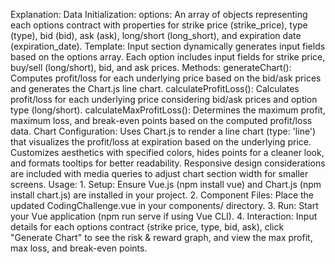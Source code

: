 <!-- 

## Objective

Design and implement a front-end for options strategy risk and reward analysis using Vue.

## Brief

Your challenge is to create a Vue component that can generate a risk & reward graph for options strategies. The component should accept an input of up to four options contracts and output the following:
1. A risk & reward graph where X is the price of the underlying at the time of expiry and Y is the profit/loss at that price. 
2. Max profit, max loss, and all break even points.

### Evaluation Criteria

- Completeness of the logic
- Usability of the graph
- Aesthetics of the UI
- Readability and code structure

### CodeSubmit 

Please organize, design, test, and document your code as if it were
going into production - then push your changes to the main branch.

Reply to the invitation e-mail with your github username to notify of completion.

Have fun coding! 🚀
The Aries Financial Team -->


Explanation:
	Data Initialization:
	    options: 
            An array of objects representing each options contract with properties for strike price (strike_price), type (type), bid (bid), ask (ask), long/short (long_short), and expiration date (expiration_date).
    Template:
        Input section dynamically generates input fields based on the options array.
        Each option includes input fields for strike price, buy/sell (long/short), bid, and ask prices.
    Methods:
        generateChart(): Computes profit/loss for each underlying price based on the bid/ask prices and generates the Chart.js line chart.
        calculateProfitLoss(): Calculates profit/loss for each underlying price considering bid/ask prices and option type (long/short).
        calculateMaxProfitLoss(): Determines the maximum profit, maximum loss, and break-even points based on the computed profit/loss data.
    Chart Configuration:
        Uses Chart.js to render a line chart (type: 'line') that visualizes the profit/loss at expiration based on the underlying price.
        Customizes aesthetics with specified colors, hides points for a cleaner look, and formats tooltips for better readability.
        Responsive design considerations are included with media queries to adjust chart section width for smaller screens.
    Usage:
        1.	Setup: Ensure Vue.js (npm install vue) and Chart.js (npm install chart.js) are installed in your project.
        2.	Component Files: Place the updated CodingChallenge.vue in your components/ directory.
        3.	Run: Start your Vue application (npm run serve if using Vue CLI).
        4.	Interaction: Input details for each options contract (strike price, type, bid, ask), click "Generate Chart" to see the risk & reward graph, and view the max profit, max loss, and break-even points.
